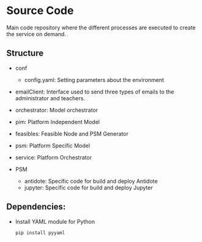 # Source Code

Main code repository where the different processes are executed to create the service on demand.

## Structure

- conf
  - config.yaml: Setting parameters about the environment

- emailClient: Interface used to send three types of emails to the administrator and teachers.

- orchestrator: Model orchestrator
- pim: Platform Independent Model
- feasibles: Feasible Node and PSM Generator
- psm: Platform Specific Model

- service: Platform Orchestrator
- PSM
  - antidote: Specific code for build and deploy Antidote
  - jupyter: Specific code for build and deploy Jupyter


## Dependencies:
 - Install YAML module for Python
   ```
   pip install pyyaml
   ```